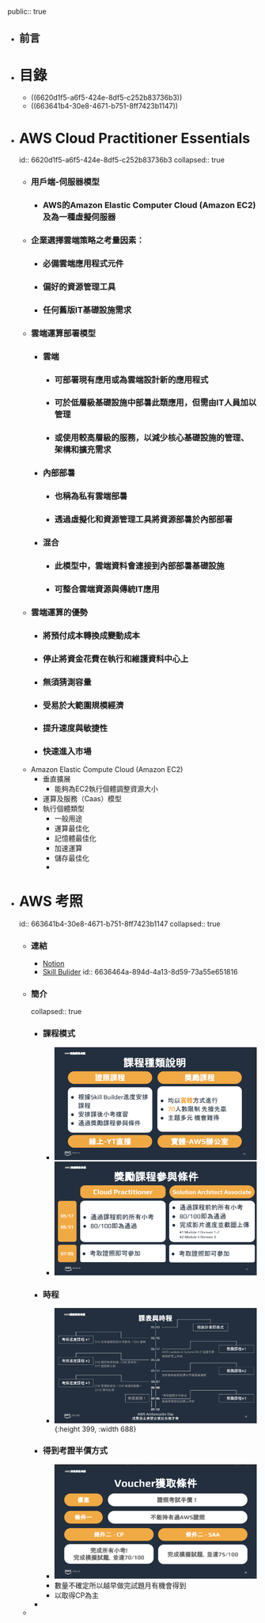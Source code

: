 public:: true

- ## 前言
- # 目錄
	- ((6620d1f5-a6f5-424e-8df5-c252b83736b3))
	- ((663641b4-30e8-4671-b751-8ff7423b1147))
- # AWS Cloud Practitioner Essentials
  id:: 6620d1f5-a6f5-424e-8df5-c252b83736b3
  collapsed:: true
	- ### 用戶端-伺服器模型
		- ### AWS的Amazon Elastic Computer Cloud (Amazon EC2)及為一種虛擬伺服器
	- ### 企業選擇雲端策略之考量因素：
		- ### 必備雲端應用程式元件
		- ### 偏好的資源管理工具
		- ### 任何舊版IT基礎設施需求
	- ### 雲端運算部署模型
		- ### 雲端
			- ### 可部署現有應用或為雲端設計新的應用程式
			- ### 可於低層級基礎設施中部暑此類應用，但需由IT人員加以管理
			- ### 或使用較高層級的服務，以減少核心基礎設施的管理、架構和擴充需求
		- ### 內部部暑
			- ### 也稱為私有雲端部暑
			- ### 透過虛擬化和資源管理工具將資源部暑於內部部署
		- ### 混合
			- ### 此模型中，雲端資料會連接到內部部暑基礎設施
			- ### 可整合雲端資源與傳統IT應用
	- ### 雲端運算的優勢
		- ### 將預付成本轉換成變動成本
		- ### 停止將資金花費在執行和維護資料中心上
		- ### 無須猜測容量
		- ### 受易於大範圍規模經濟
		- ### 提升速度與敏捷性
		- ### 快速進入市場
	- Amazon Elastic Compute Cloud (Amazon EC2)
		- 垂直擴展
			- 能夠為EC2執行個體調整資源大小
		- 運算及服務（Caas）模型
		- 執行個體類型
			- 一般用途
			- 運算最佳化
			- 記憶體最佳化
			- 加速運算
			- 儲存最佳化
			-
- # AWS 考照
  id:: 663641b4-30e8-4671-b751-8ff7423b1147
  collapsed:: true
	- ### 連結
		- [Notion](https://aws-educate-tw.notion.site/AWS-0824fda6e4aa470e863c4d91daf9563a)
		- [Skill Bulider](https://explore.skillbuilder.aws/)
		  id:: 6636464a-894d-4a13-8d59-73a55e651816
	- ### 簡介
	  collapsed:: true
		- ### 課程模式
			- ![image.png](../assets/image_1714831914306_0.png)
			- ![image.png](../assets/image_1714831986440_0.png)
		- ### 時程
			- ![image.png](../assets/image_1714832004187_0.png){:height 399, :width 688}
		- ### 得到考證半價方式
			- ![image.png](../assets/image_1714832047252_0.png)
			- 數量不確定所以越早做完試題月有機會得到
			- 以取得CP為主
		-
	-